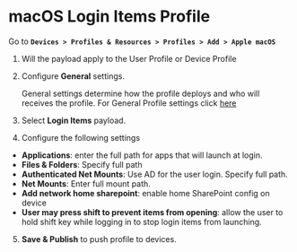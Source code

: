 # macOS Login Items Profile

Go to **`Devices > Profiles & Resources > Profiles > Add > Apple macOS`**

1.  Will the payload apply to the User Profile or Device Profile

2.  Configure **General** settings.

    General settings determine how the profile deploys and who will receives the
    profile. For General Profile settings click
    [here](https://github.com/captam3rica/gitNotes/tree/master/Macintosh/vmware-aw-general-settings.md)

3.  Select **Login Items** payload.

4.  Configure the following settings

-   **Applications**: enter the full path for apps that will launch at login.
-   **Files & Folders**: Specify full path
-   **Authenticated Net Mounts**: Use AD for the user login. Specify full path.
-   **Net Mounts**: Enter full mount path.
-   **Add network home sharepoint**: enable home SharePoint config on device
-   **User may press shift to prevent items from opening**: allow the user to
    hold shift key while logging in to stop login items from launching.

5.  **Save & Publish** to push profile to devices.

